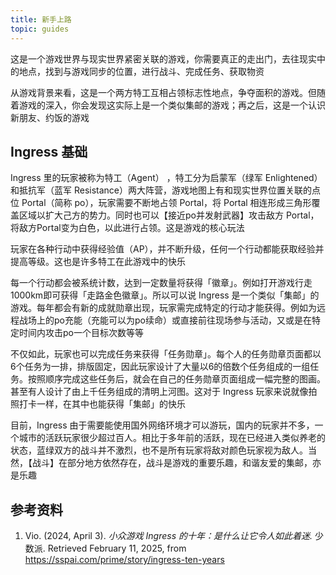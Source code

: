 ```yaml
---
title: 新手上路
topic: guides
---
```


这是一个游戏世界与现实世界紧密关联的游戏，你需要真正的走出门，去往现实中的地点，找到与游戏同步的位置，进行战斗、完成任务、获取物资

从游戏背景来看，这是一个两方特工互相占领标志性地点，争夺面积的游戏。但随着游戏的深入，你会发现这实际上是一个类似集邮的游戏；再之后，这是一个认识新朋友、约饭的游戏

## Ingress 基础

Ingress 里的玩家被称为特工（Agent） ，特工分为启蒙军（绿军 Enlightened）和抵抗军（蓝军 Resistance）两大阵营，游戏地图上有和现实世界位置关联的点位 Portal（简称 po），玩家需要不断地占领 Portal，将 Portal 相连形成三角形覆盖区域以扩大己方的势力。同时也可以【接近po并发射武器】攻击敌方 Portal，将敌方Portal变为白色，以此进行占领。这是游戏的核心玩法

玩家在各种行动中获得经验值（AP），并不断升级，任何一个行动都能获取经验并提高等级。这也是许多特工在此游戏中的快乐

每一个行动都会被系统计数，达到一定数量将获得「徽章」。例如打开游戏行走1000km即可获得「走路金色徽章」。所以可以说 Ingress 是一个类似「集邮」的游戏。每年都会有新的成就勋章出现，玩家需完成特定的行动才能获得。例如为远程战场上的po充能（充能可以为po续命）或直接前往现场参与活动，又或是在特定时间内攻击po一个目标次数等等

不仅如此，玩家也可以完成任务来获得「任务勋章」。每个人的任务勋章页面都以6个任务为一排，排版固定，因此玩家设计了大量以6的倍数个任务组成的一组任务。按照顺序完成这些任务后，就会在自己的任务勋章页面组成一幅完整的图画。甚至有人设计了由上千任务组成的清明上河图。这对于 Ingress 玩家来说就像拍照打卡一样，在其中也能获得「集邮」的快乐

目前，Ingress 由于需要能使用国外网络环境才可以游玩，国内的玩家并不多，一个城市的活跃玩家很少超过百人。相比于多年前的活跃，现在已经进入类似养老的状态，蓝绿双方的战斗并不激烈，也不是所有玩家将敌对颜色玩家视为敌人。当然，【战斗】在部分地方依然存在，战斗是游戏的重要乐趣，和谐友爱的集邮，亦是乐趣


## 参考资料

1. Vio. (2024, April 3). *小众游戏 Ingress 的十年：是什么让它令人如此着迷.* 少数派. Retrieved February 11, 2025, from https://sspai.com/prime/story/ingress-ten-years

